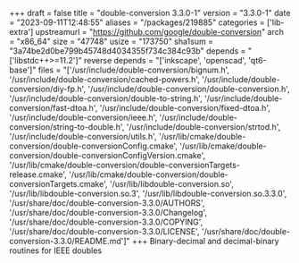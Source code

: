 +++
draft = false
title = "double-conversion 3.3.0-1"
version = "3.3.0-1"
date = "2023-09-11T12:48:55"
aliases = "/packages/219885"
categories = ['lib-extra']
upstreamurl = "https://github.com/google/double-conversion"
arch = "x86_64"
size = "47748"
usize = "173750"
sha1sum = "3a74be2d0be799b45748d4034355f734c384c93b"
depends = "['libstdc++>=11.2']"
reverse depends = "['inkscape', 'openscad', 'qt6-base']"
files = "['/usr/include/double-conversion/bignum.h', '/usr/include/double-conversion/cached-powers.h', '/usr/include/double-conversion/diy-fp.h', '/usr/include/double-conversion/double-conversion.h', '/usr/include/double-conversion/double-to-string.h', '/usr/include/double-conversion/fast-dtoa.h', '/usr/include/double-conversion/fixed-dtoa.h', '/usr/include/double-conversion/ieee.h', '/usr/include/double-conversion/string-to-double.h', '/usr/include/double-conversion/strtod.h', '/usr/include/double-conversion/utils.h', '/usr/lib/cmake/double-conversion/double-conversionConfig.cmake', '/usr/lib/cmake/double-conversion/double-conversionConfigVersion.cmake', '/usr/lib/cmake/double-conversion/double-conversionTargets-release.cmake', '/usr/lib/cmake/double-conversion/double-conversionTargets.cmake', '/usr/lib/libdouble-conversion.so', '/usr/lib/libdouble-conversion.so.3', '/usr/lib/libdouble-conversion.so.3.3.0', '/usr/share/doc/double-conversion-3.3.0/AUTHORS', '/usr/share/doc/double-conversion-3.3.0/Changelog', '/usr/share/doc/double-conversion-3.3.0/COPYING', '/usr/share/doc/double-conversion-3.3.0/LICENSE', '/usr/share/doc/double-conversion-3.3.0/README.md']"
+++
Binary-decimal and decimal-binary routines for IEEE doubles